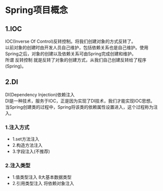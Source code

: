 # Spring项目概念

## 1.IOC
IOC(Inverse Of Control)反转控制。将我们创建对象的方式反转了。<br>
以前对象的创建时由开发人员自己维护，包括依赖关系也是自己维护。使用Spring之后，对象的创建以及依赖关系可由Spring完成创建和维护。<br>
所谓 反转控制 就是反转了对象的创建方式，从我们自己创建反转给了程序(Spring)。<br>

## 2.DI
DI(Dependency Injection)依赖注入<br>
DI是一种技术，服务于IOC，正是因为实现了DI技术，我们才能实现IOC思想。<br>
当Spring创建类的过程中，Spring将该类的依赖属性设置进入，这个过程称为注入。<br>

### 1.注入方式
- 1.set方法注入
- 2.构造方法注入
- 3.字段注入(不推荐)

### 2.注入类型
- 1.值类型注入 8大基本数据类型
- 2.引用类型注入 将依赖对象注入